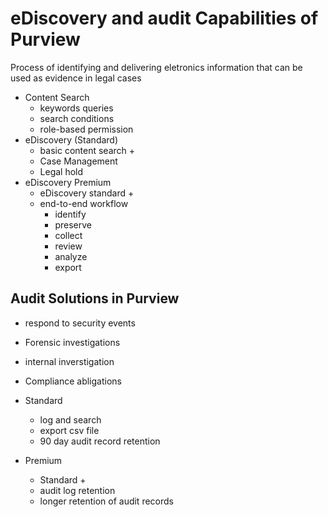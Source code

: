 # eDiscovery and audit Capabilities of Purview
Process of identifying and delivering eletronics information that can be used as evidence in legal cases

- Content Search
    - keywords queries
    - search conditions
    - role-based permission
- eDiscovery (Standard)
    - basic content search +
    - Case Management
    - Legal hold
- eDiscovery Premium
    - eDiscovery standard +
    - end-to-end workflow
        - identify
        - preserve
        - collect
        - review
        - analyze
        - export

## Audit Solutions in Purview

- respond to security events
- Forensic investigations
- internal inverstigation
- Compliance abligations

- Standard
    - log and search 
    - export csv file
    - 90 day audit record retention
- Premium
    - Standard +
    - audit log retention
    - longer retention of audit records
